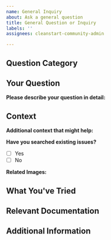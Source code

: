 ```yaml
---
name: General Inquiry
about: Ask a general question
title: General Question or Inquiry
labels: ''
assignees: cleanstart-community-admin

---
```


## Question Category
<!-- Select one: Usage/How-to / Best Practices / Performance / Security / Compatibility / Licensing / Contributing / Other -->

## Your Question

**Please describe your question in detail:**
<!-- e.g., How do I configure the container to use a custom SSL certificate? -->

## Context

**Additional context that might help:**
<!-- 
- What you've already tried
- Related documentation you've read
- Your specific use case
-->

**Have you searched existing issues?**
- [ ] Yes
- [ ] No

**Related Images:**
<!-- Which image(s) does this question relate to? -->
<!-- e.g., cleanstart/nginx, cleanstart/postgresql -->

## What You've Tried
<!-- If applicable, describe what you've already attempted -->

## Relevant Documentation
<!-- Links to any relevant documentation you've consulted -->

## Additional Information
<!-- Any other details that might be helpful -->
